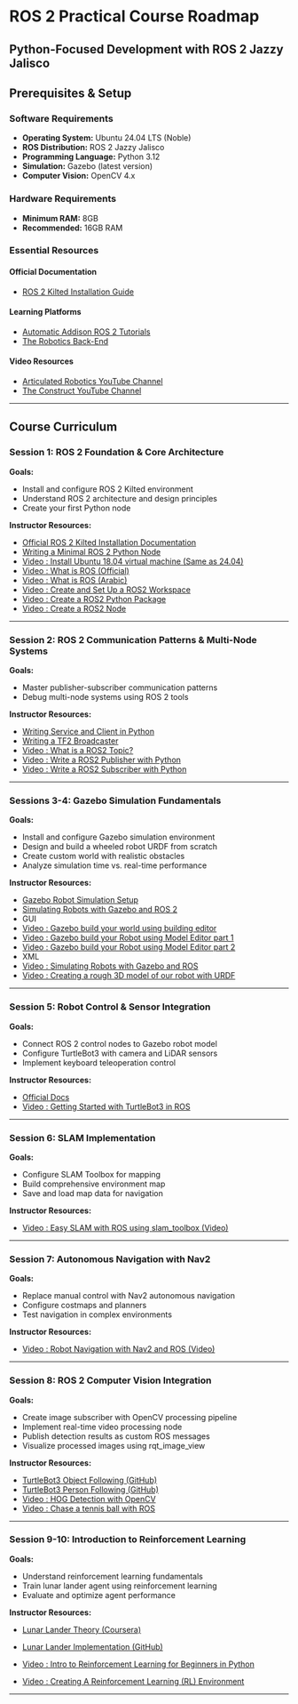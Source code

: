 # ROS 2 Practical Course Roadmap
## Python-Focused Development with ROS 2 Jazzy Jalisco

## Prerequisites & Setup

### Software Requirements
- **Operating System:** Ubuntu 24.04 LTS (Noble)
- **ROS Distribution:** ROS 2 Jazzy Jalisco
- **Programming Language:** Python 3.12
- **Simulation:** Gazebo (latest version)
- **Computer Vision:** OpenCV 4.x

### Hardware Requirements
- **Minimum RAM:** 8GB
- **Recommended:** 16GB RAM

### Essential Resources

#### Official Documentation
- [ROS 2 Kilted Installation Guide](https://docs.ros.org/en/kilted/Installation/Ubuntu-Install-Debs.html)

#### Learning Platforms
- [Automatic Addison ROS 2 Tutorials](https://automaticaddison.com/tutorials/)
- [The Robotics Back-End](https://roboticsbackend.com/category/ros2/)

#### Video Resources
- [Articulated Robotics YouTube Channel](https://www.youtube.com/c/ArticulatedRobotics)
- [The Construct YouTube Channel](https://www.youtube.com/c/TheConstruct)

---

## Course Curriculum

### **Session 1: ROS 2 Foundation & Core Architecture**
**Goals:**
- Install and configure ROS 2 Kilted environment
- Understand ROS 2 architecture and design principles
- Create your first Python node

**Instructor Resources:**
- [Official ROS 2 Kilted Installation Documentation](https://docs.ros.org/en/kilted/Installation/Ubuntu-Install-Debs.html)
- [Writing a Minimal ROS 2 Python Node](https://roboticsbackend.com/write-minimal-ros2-python-node/)
- [Video : Install Ubuntu 18.04 virtual machine (Same as 24.04)](https://youtu.be/O5Puwym7K5E?si=0dsnOFHyuJH0DVTR)
- [Video : What is ROS (Official)](https://vimeo.com/639236696?fl=pl&fe=sh)
- [Video : What is ROS (Arabic)](https://youtu.be/T-k9t3QsoT4?si=poekwSINkc2Z1Q87)
- [Video : Create and Set Up a ROS2 Workspace](https://youtu.be/3GbrKQ7G2P0?si=XIqFRde8GX3fLFhV)
- [Video : Create a ROS2 Python Package](https://youtu.be/iBGZ8LEvkCY?si=5bXdAt6zS8j9olTn)
- [Video : Create a ROS2 Node](https://youtu.be/wfCuPQ_6VbI?si=AiKajCo4dUkEC1NQ)


---

### **Session 2: ROS 2 Communication Patterns & Multi-Node Systems**
**Goals:**
- Master publisher-subscriber communication patterns
- Debug multi-node systems using ROS 2 tools

**Instructor Resources:**
- [Writing Service and Client in Python](https://docs.ros.org/en/kilted/Tutorials/Beginner-Client-Libraries/Writing-A-Simple-Py-Service-And-Client.html)
- [Writing a TF2 Broadcaster](https://docs.ros.org/en/kilted/Tutorials/Intermediate/Tf2/Writing-A-Tf2-Broadcaster-Py.html)
- [Video : What is a ROS2 Topic?](https://youtu.be/MwEXX6a-TWw?si=rTNI1aeoFoN7GcSR)
- [Video : Write a ROS2 Publisher with Python](https://youtu.be/Yy4OgGwEAj8?si=uacEtEGokvSVYafM)
- [Video : Write a ROS2 Subscriber with Python](https://youtu.be/od3JwOeyEXc?si=89stHMb8_-DHoplw)

---

### **Sessions 3-4: Gazebo Simulation Fundamentals**
**Goals:**
- Install and configure Gazebo simulation environment
- Design and build a wheeled robot URDF from scratch
- Create custom world with realistic obstacles
- Analyze simulation time vs. real-time performance

**Instructor Resources:**
- [Gazebo Robot Simulation Setup](https://gazebosim.org/docs/ionic/tutorials/)
- [Simulating Robots with Gazebo and ROS 2](https://automaticaddison.com/how-to-simulate-a-robot-using-gazebo-and-ros-2/)
- GUI
- [Video : Gazebo build your world using building editor](https://youtu.be/pM7jIxXXvFM?si=5aNFwk4vbrQRqaMf)
- [Video : Gazebo build your Robot using Model Editor part 1](https://youtu.be/xB8tJ9o4eNg?si=1TgZLW6cIuThp1rI)
- [Video : Gazebo build your Robot using Model Editor part 2](https://youtu.be/qT6Q2syd1M0?si=8mt7AEXkAlP5Hy0E)
- XML
- [Video : Simulating Robots with Gazebo and ROS](https://youtu.be/laWn7_cj434?si=AnXetkouMSYBD1J2)
- [Video : Creating a rough 3D model of our robot with URDF](https://youtu.be/BcjHyhV0kIs?si=CAZnlBHa6--odYt-)

---

### **Session 5: Robot Control & Sensor Integration**
**Goals:**
- Connect ROS 2 control nodes to Gazebo robot model
- Configure TurtleBot3 with camera and LiDAR sensors
- Implement keyboard teleoperation control

**Instructor Resources:**
- [Official Docs](https://emanual.robotis.com/docs/en/platform/turtlebot3/overview/)
- [Video : Getting Started with TurtleBot3 in ROS](https://youtu.be/e-7SlNDh8A8?si=2L79nas9mMkgUDcL)

---

### **Session 6: SLAM Implementation**
**Goals:**
- Configure SLAM Toolbox for mapping
- Build comprehensive environment map
- Save and load map data for navigation

**Instructor Resources:**
- [Video : Easy SLAM with ROS using slam_toolbox (Video)](https://youtu.be/ZaiA3hWaRzE?si=02UikckogA1UmWMv)

---

### **Session 7: Autonomous Navigation with Nav2**
**Goals:**
- Replace manual control with Nav2 autonomous navigation
- Configure costmaps and planners
- Test navigation in complex environments

**Instructor Resources:**
- [Video : Robot Navigation with Nav2 and ROS (Video)](https://youtu.be/jkoGkAd0GYk?si=Y75rRRf4oD62-eJV)


---

### **Session 8: ROS 2 Computer Vision Integration**
**Goals:**
- Create image subscriber with OpenCV processing pipeline
- Implement real-time video processing node
- Publish detection results as custom ROS messages
- Visualize processed images using rqt_image_view

**Instructor Resources:**
- [TurtleBot3 Object Following (GitHub)](https://github.com/emirhancibir/turtlebot3_object_following)
- [TurtleBot3 Person Following (GitHub)](https://github.com/mmabas77/ros_ws)
- [Video : HOG Detection with OpenCV](https://www.youtube.com/watch?v=UQRW4B4_nmU)
- [Video : Chase a tennis ball with ROS](https://youtu.be/gISSSbYUZag?si=j64B1IBVucElRDiO)

---

### **Session 9-10: Introduction to Reinforcement Learning**
**Goals:**
- Understand reinforcement learning fundamentals
- Train lunar lander agent using reinforcement learning
- Evaluate and optimize agent performance

**Instructor Resources:**
- [Lunar Lander Theory (Coursera)](https://www.coursera.org/learn/unsupervised-learning-recommenders-reinforcement-learning/lecture/C9BJf/lunar-lander)
- [Lunar Lander Implementation (GitHub)](https://github.com/greyhatguy007/Machine-Learning-Specialization-Coursera/blob/main/C3%20-%20Unsupervised%20Learning%2C%20Recommenders%2C%20Reinforcement%20Learning/week3/C3W3A1/C3_W3_A1_Assignment.ipynb)


- [Video : Intro to Reinforcement Learning for Beginners in Python](https://youtu.be/Uc6qBg7mM2Y?si=I_DrdM6N2FauNrbb)
- [Video : Creating A Reinforcement Learning (RL) Environment](https://youtu.be/G92TF4xYQcU?si=JTDKRsBqqolu3hzs)

---

